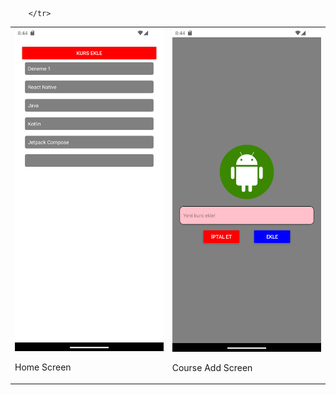 <table>
        <tr>
            <td>
                <img src="https://github.com/yusufcanstr/A3-Kurslarim-App-React-Native/blob/master/assets/Screenshot/Screenshot_1714207472.png" alt="Telefon Ekran Görüntüsü">
                <p>Home Screen</p>
            </td>
            <td>
                <img src="https://github.com/yusufcanstr/A3-Kurslarim-App-React-Native/blob/master/assets/Screenshot/Screenshot_1714207475.png">
                <p>Course Add Screen</p>
            </td>
          
        </tr>
</table>
